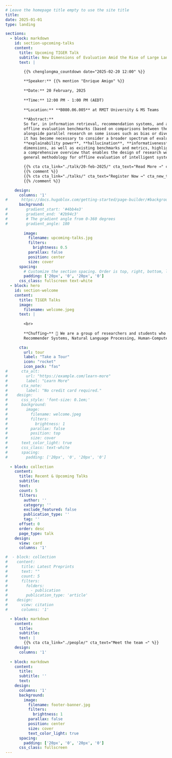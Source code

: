 ```yaml
---
# Leave the homepage title empty to use the site title
title:
date: 2025-01-01
type: landing

sections:
  - block: markdown
    id: section-upcoming-talks
    content:
      title: Upcoming TIGER Talk
      subtitle: New Dimensions of Evaluation Amid the Rise of Large Language Models
      text: |

        {{% chenglongma_countdown date="2025-02-20 12:00" %}}
        
        **Speaker:** {{% mention "Enrique Amigo" %}}
        
        **Date:** 20 February, 2025
        
        **Time:** 12:00 PM - 1:00 PM (AEDT)
        
        **Location:** **B080.06.005** at RMIT University & MS Teams
        
        **Abstract:**
        So far, in information retrieval, recommendation systems, and artificial intelligence in general, automatic 
        offline evaluation benchmarks (based on comparisons between the output and a gold standard) have focused on **effectiveness**,
        alongside parallel research on some issues such as bias or diversity. However, with the emergence of large language models,
        it has become necessary to consider a broader spectrum of evaluation dimensions, including aspects such as **harmful content**,
        **explainability power**, **hallucination**, **informativeness** or **reasoning capabilities**. This talk presents a taxonomy of evaluation
        dimensions, as well as existing benchmarks and metrics, highlighting their strengths and limitations. The goal is to provide
        a comprehensive overview that enables the design of research work from different perspectives, as well as to outline a
        general methodology for offline evaluation of intelligent systems.

        {{% cta cta_link="./talk/20-feb-2025/" cta_text="Read More →" cta_new_tab="false" %}}
        {{% comment %}}
        {{% cta cta_link="./talks/" cta_text="Register Now →" cta_new_tab="true" %}}
        {{% /comment %}}

    design:
      columns: '1'
#      https://docs.hugoblox.com/getting-started/page-builder/#background
      background:
#        gradient_start: '#4bb4e3'
#        gradient_end: '#2b94c3'
#        # The gradient angle from 0-360 degrees
#        gradient_angle: 180
        
        image:
          filename: upcoming-talks.jpg
          filters:
            brightness: 0.5
          parallax: false
          position: center
          size: cover
      spacing:
        # Customize the section spacing. Order is top, right, bottom, left.
        padding: ['20px', '0', '20px', '0']
      css_class: fullscreen text-white
  - block: hero
    id: section-welcome
    content:
      title: TIGER Talks
      image:
        filename: welcome.jpeg
      text: |
        
        <br>
        
        **Chuffing~** 👋 We are a group of researchers and students who are passionate about Information Retrieval,
        Recommender Systems, Natural Language Processing, Human-Computer Interaction, Large Language Models, and beyond.

      cta:
        url: tour
        label: "Take a Tour"
        icon: "rocket"
        icon_pack: "fas"
#      cta_alt:
#        url: "https://example.com/learn-more"
#        label: "Learn More"
#      cta_note:
#        label: "No credit card required."
#    design:
#      css_style: 'font-size: 0.1em;'
#      background:
#        image: 
#          filename: welcome.jpeg
#          filters:
#            brightness: 1
#          parallax: false
#          position: top
#          size: cover
#      text_color_light: true
#      css_class: text-white      
#      spacing:
#        padding: ['20px', '0', '20px', '0']
  
  - block: collection
    content:
      title: Recent & Upcoming Talks
      subtitle:
      text:
      count: 5
      filters:
        author: ''
        category: ''
        exclude_featured: false
        publication_type: ''
        tag: ''
      offset: 0
      order: desc
      page_type: talk
    design:
      view: card
      columns: '1'

#  - block: collection
#    content:
#      title: Latest Preprints
#      text: ""
#      count: 5
#      filters:
#        folders:
#          - publication
#        publication_type: 'article'
#    design:
#      view: citation
#      columns: '1'

  - block: markdown
    content:
      title:
      subtitle:
      text: |
        {{% cta cta_link="./people/" cta_text="Meet the team →" %}}
    design:
      columns: '1'
  
  - block: markdown
    content:
      title:
      subtitle: ''
      text:
    design:
      columns: '1'
      background:
        image:
          filename: footer-banner.jpg
          filters:
            brightness: 1
          parallax: false
          position: center
          size: cover
          text_color_light: true
      spacing:
        padding: ['20px', '0', '20px', '0']
      css_class: fullscreen
---
```

